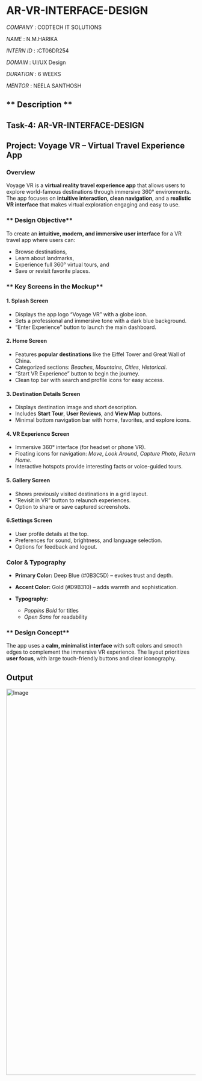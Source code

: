 # AR-VR-INTERFACE-DESIGN

*COMPANY* : CODTECH IT SOLUTIONS

*NAME* : N.M.HARIKA

*INTERN ID* : :CT06DR254

*DOMAIN* : UI/UX Design

*DURATION* : 6 WEEKS

*MENTOR* : NEELA SANTHOSH

## ** Description **

## **Task-4: AR-VR-INTERFACE-DESIGN**

## **Project: Voyage VR – Virtual Travel Experience App**

### **Overview**

Voyage VR is a **virtual reality travel experience app** that allows users to explore world-famous destinations through immersive 360° environments. The app focuses on **intuitive interaction, clean navigation**, and a **realistic VR interface** that makes virtual exploration engaging and easy to use.



### ** Design Objective**

To create an **intuitive, modern, and immersive user interface** for a VR travel app where users can:

* Browse destinations,
* Learn about landmarks,
* Experience full 360° virtual tours, and
* Save or revisit favorite places.



### ** Key Screens in the Mockup**

#### **1. Splash Screen**

* Displays the app logo “Voyage VR” with a globe icon.
* Sets a professional and immersive tone with a dark blue background.
* “Enter Experience” button to launch the main dashboard.

#### **2. Home Screen**

* Features **popular destinations** like the Eiffel Tower and Great Wall of China.
* Categorized sections: *Beaches*, *Mountains*, *Cities*, *Historical*.
* “Start VR Experience” button to begin the journey.
* Clean top bar with search and profile icons for easy access.

#### **3. Destination Details Screen**

* Displays destination image and short description.
* Includes **Start Tour**, **User Reviews**, and **View Map** buttons.
* Minimal bottom navigation bar with home, favorites, and explore icons.

#### **4. VR Experience Screen**

* Immersive 360° interface (for headset or phone VR).
* Floating icons for navigation: *Move*, *Look Around*, *Capture Photo*, *Return Home*.
* Interactive hotspots provide interesting facts or voice-guided tours.

#### **5. Gallery Screen**

* Shows previously visited destinations in a grid layout.
* “Revisit in VR” button to relaunch experiences.
* Option to share or save captured screenshots.

#### **6.Settings Screen**

* User profile details at the top.
* Preferences for sound, brightness, and language selection.
* Options for feedback and logout.



### **Color & Typography**

* **Primary Color:** Deep Blue (#0B3C5D) – evokes trust and depth.
* **Accent Color:** Gold (#D9B310) – adds warmth and sophistication.
* **Typography:**

  * *Poppins Bold* for titles
  * *Open Sans* for readability



### ** Design Concept**

The app uses a **calm, minimalist interface** with soft colors and smooth edges to complement the immersive VR experience. The layout prioritizes **user focus**, with large touch-friendly buttons and clear iconography.

## **Output**
<img width="1536" height="1024" alt="Image" src="https://github.com/user-attachments/assets/bb69d64d-bc0d-4a8c-8c93-408a0273524c" />



